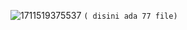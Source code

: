 ![1711519375537](https://github.com/FakeAXL00/Venom-Back/assets/164671698/033bd89f-2d6b-43f1-86ee-a5f64f840ad9)
``( disini ada 77 file)``
